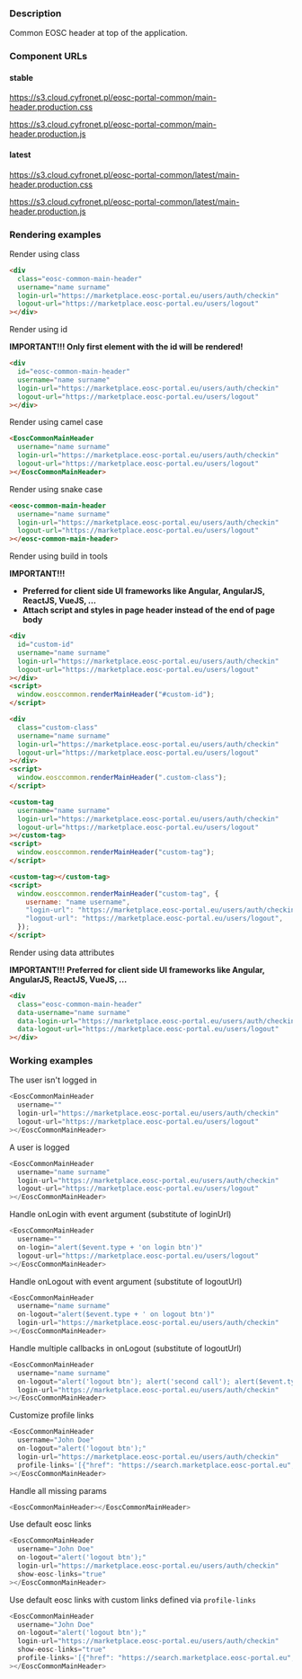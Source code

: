 ### Description

Common EOSC header at top of the application.

### Component URLs

#### stable

https://s3.cloud.cyfronet.pl/eosc-portal-common/main-header.production.css

https://s3.cloud.cyfronet.pl/eosc-portal-common/main-header.production.js

#### latest

https://s3.cloud.cyfronet.pl/eosc-portal-common/latest/main-header.production.css

https://s3.cloud.cyfronet.pl/eosc-portal-common/latest/main-header.production.js

### Rendering examples

Render using class

```html
<div
  class="eosc-common-main-header"
  username="name surname"
  login-url="https://marketplace.eosc-portal.eu/users/auth/checkin"
  logout-url="https://marketplace.eosc-portal.eu/users/logout"
></div>
```

Render using id

**IMPORTANT!!! Only first element with the id will be rendered!**

```html
<div
  id="eosc-common-main-header"
  username="name surname"
  login-url="https://marketplace.eosc-portal.eu/users/auth/checkin"
  logout-url="https://marketplace.eosc-portal.eu/users/logout"
></div>
```

Render using camel case

```html
<EoscCommonMainHeader
  username="name surname"
  login-url="https://marketplace.eosc-portal.eu/users/auth/checkin"
  logout-url="https://marketplace.eosc-portal.eu/users/logout"
></EoscCommonMainHeader>
```

Render using snake case

```html
<eosc-common-main-header
  username="name surname"
  login-url="https://marketplace.eosc-portal.eu/users/auth/checkin"
  logout-url="https://marketplace.eosc-portal.eu/users/logout"
></eosc-common-main-header>
```

Render using build in tools

**IMPORTANT!!!**

- **Preferred for client side UI frameworks like Angular, AngularJS, ReactJS, VueJS, ...**
- **Attach script and styles in page header instead of the end of page body**

```html
<div
  id="custom-id"
  username="name surname"
  login-url="https://marketplace.eosc-portal.eu/users/auth/checkin"
  logout-url="https://marketplace.eosc-portal.eu/users/logout"
></div>
<script>
  window.eosccommon.renderMainHeader("#custom-id");
</script>

<div
  class="custom-class"
  username="name surname"
  login-url="https://marketplace.eosc-portal.eu/users/auth/checkin"
  logout-url="https://marketplace.eosc-portal.eu/users/logout"
></div>
<script>
  window.eosccommon.renderMainHeader(".custom-class");
</script>

<custom-tag
  username="name surname"
  login-url="https://marketplace.eosc-portal.eu/users/auth/checkin"
  logout-url="https://marketplace.eosc-portal.eu/users/logout"
></custom-tag>
<script>
  window.eosccommon.renderMainHeader("custom-tag");
</script>

<custom-tag></custom-tag>
<script>
  window.eosccommon.renderMainHeader("custom-tag", {
    username: "name username",
    "login-url": "https://marketplace.eosc-portal.eu/users/auth/checkin",
    "logout-url": "https://marketplace.eosc-portal.eu/users/logout",
  });
</script>
```

Render using data attributes

**IMPORTANT!!! Preferred for client side UI frameworks like Angular, AngularJS, ReactJS, VueJS, ...**

```html
<div
  class="eosc-common-main-header"
  data-username="name surname"
  data-login-url="https://marketplace.eosc-portal.eu/users/auth/checkin"
  data-logout-url="https://marketplace.eosc-portal.eu/users/logout"
></div>
```

### Working examples

The user isn't logged in

```js
<EoscCommonMainHeader
  username=""
  login-url="https://marketplace.eosc-portal.eu/users/auth/checkin"
  logout-url="https://marketplace.eosc-portal.eu/users/logout"
></EoscCommonMainHeader>
```

A user is logged

```js
<EoscCommonMainHeader
  username="name surname"
  login-url="https://marketplace.eosc-portal.eu/users/auth/checkin"
  logout-url="https://marketplace.eosc-portal.eu/users/logout"
></EoscCommonMainHeader>
```

Handle onLogin with event argument (substitute of loginUrl)

```js
<EoscCommonMainHeader
  username=""
  on-login="alert($event.type + 'on login btn')"
  logout-url="https://marketplace.eosc-portal.eu/users/logout"
></EoscCommonMainHeader>
```

Handle onLogout with event argument (substitute of logoutUrl)

```js
<EoscCommonMainHeader
  username="name surname"
  on-logout="alert($event.type + ' on logout btn')"
  login-url="https://marketplace.eosc-portal.eu/users/auth/checkin"
></EoscCommonMainHeader>
```

Handle multiple callbacks in onLogout (substitute of logoutUrl)

```js
<EoscCommonMainHeader
  username="name surname"
  on-logout="alert('logout btn'); alert('second call'); alert($event.type)"
  login-url="https://marketplace.eosc-portal.eu/users/auth/checkin"
></EoscCommonMainHeader>
```

Customize profile links

```js
<EoscCommonMainHeader
  username="John Doe"
  on-logout="alert('logout btn');"
  login-url="https://marketplace.eosc-portal.eu/users/auth/checkin"
  profile-links='[{"href": "https://search.marketplace.eosc-portal.eu", "caption": "EOSC Search Service"}, {"href": "#", "caption": "Custom link #2"}]'
></EoscCommonMainHeader>
```

Handle all missing params

```js
<EoscCommonMainHeader></EoscCommonMainHeader>
```

Use default eosc links

```js
<EoscCommonMainHeader
  username="John Doe"
  on-logout="alert('logout btn');"
  login-url="https://marketplace.eosc-portal.eu/users/auth/checkin"
  show-eosc-links="true"
></EoscCommonMainHeader>
```


Use default eosc links with custom links defined via `profile-links`

```js
<EoscCommonMainHeader
  username="John Doe"
  on-logout="alert('logout btn');"
  login-url="https://marketplace.eosc-portal.eu/users/auth/checkin"
  show-eosc-links="true"
  profile-links='[{"href": "https://search.marketplace.eosc-portal.eu", "caption": "EOSC Search Service"}]'
></EoscCommonMainHeader>
```
